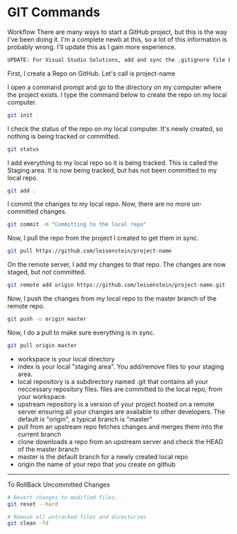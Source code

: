 GIT Commands
========

Workflow
There are many ways to start a GitHub project, but this is the way I've been doing it.  I'm a complete newb at this, so a lot of this information is probably wrong.  I'll update this as I gain more experience.

```sh
UPDATE: For Visual Studio Solutions, add and sync the .gitignore file BEFORE creating/adding the project and solution files.  This will ensure the files that should be ignored won't get added to the repository before the .gitignore file is in place.  If these files (DLL, Bin, Obj, EXE, etc.) are added before the .gitignore file is in place, they will need to be manually removed from the repo.
```

First, I create a Repo on GitHub.  Let's call is project-name

I open a command prompt and go to the directory on my computer where the project exists.
I type the command below to create the repo on my local computer.
```sh
git init
```


I check the status of the repo on my local computer.  It's newly created, so nothing is being tracked or committed.
```sh
git status
```

I add everything to my local repo so it is being tracked.  This is called the Staging area.
It is now being tracked, but has not been committed to my local repo.
```sh
git add .
```

I commit the changes to my local repo.
Now, there are no more un-committed changes.  
```sh
git commit -m "Committing to the local repo"
```


Now, I pull the repo from the project I created to get them in sync.
```sh
git pull https://github.com/leisenstein/project-name
```

On the remote server, I add my changes to that repo.  The changes are now staged, but not committed.
```sh
git remote add origin https://github.com/leisenstein/project-name.git
```

Now, I push the changes from my local repo to the master branch of the remote repo.
```sh
git push -u origin master
```

Now, I do a pull to make sure everything is in sync.
```sh
git pull origin master
```


- workspace is your local directory
- index is your local "staging area". You add/remove files to your staging area.
- local repository is a subdirectory named .git that contains all your neccessary repository files. files are committed to the local repo, from your workspace. 
- upstream repository is a version of your project hosted on a remote server ensuring all your changes are available to other developers. The default is "origin", a typical branch is "master"
- pull from an upstream repo fetches changes and merges them into the current branch
- clone downloads a repo from an upstream server and check the HEAD of the master branch
- master is the default branch for a newly created local repo
- origin the name of your repo that you create on github

----

To RollBack Uncommitted Changes
```sh
# Revert changes to modified files.
git reset --hard

# Remove all untracked files and directories.
git clean -fd
```
